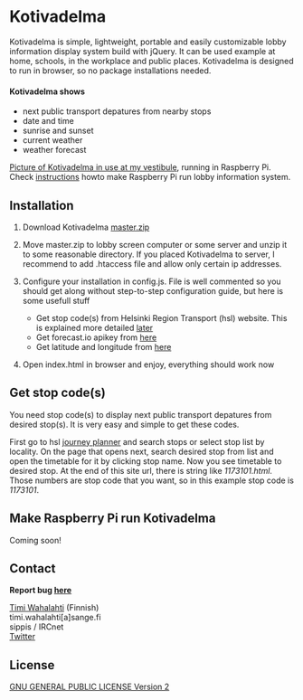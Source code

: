 Kotivadelma
========

Kotivadelma is simple, lightweight, portable and easily customizable lobby information display system build with jQuery. It can be used example at home, schools, in the workplace and public places. Kotivadelma is designed to run in browser, so no package installations needed.

#### Kotivadelma shows
* next public transport depatures from nearby stops
* date and time
* sunrise and sunset
* current weather
* weather forecast

[Picture of Kotivadelma in use at my vestibule](http://i.imgur.com/Pcdj1B5.jpg), running in Raspberry Pi. Check [instructions](#make-raspberry-pi-run-kotivadelma) howto make Raspberry Pi run lobby information system.

Installation
--------
1. Download Kotivadelma [master.zip](https://github.com/SipuliSopuli/kotivadelma/archive/master.zip)

2. Move master.zip to lobby screen computer or some server and unzip it to some reasonable directory. If you placed Kotivadelma to server, I recommend to add .htaccess file and allow only certain ip addresses.

3. Configure your installation in config.js. File is well commented so you should get along without step-to-step configuration guide, but here is some usefull stuff
	* Get stop code(s) from Helsinki Region Transport (hsl) website. This is explained more detailed [later](#get-stop-codes)
	* Get forecast.io apikey from [here](https://developer.forecast.io/)
	* Get latitude and longitude from [here](http://www.latlong.net/)

4. Open index.html in browser and enjoy, everything should work now

Get stop code(s)
--------
You need stop code(s) to display next public transport depatures from desired stop(s). It is very easy and simple to get these codes.

First go to hsl [journey planner](http://aikataulut.reittiopas.fi/pysakit/en/) and search stops or select stop list by locality. On the page that opens next, search desired stop from list and open the timetable for it by clicking stop name. Now you see timetable to desired stop. At the end of this site url, there is string like _1173101.html_. Those numbers are stop code that you want, so in this example stop code is _1173101_.

Make Raspberry Pi run Kotivadelma
--------
Coming soon!

Contact
--------
**Report bug [here](https://github.com/SipuliSopuli/kotivadelma/issues)**

[Timi Wahalahti](http://wahalahti.fi) (Finnish)   
timi.wahalahti[a]sange.fi   
sippis / IRCnet   
[Twitter](https://twitter.com/sipulisopuli)

License
--------
[GNU GENERAL PUBLIC LICENSE Version 2](http://www.gnu.org/licenses/gpl-2.0.html)